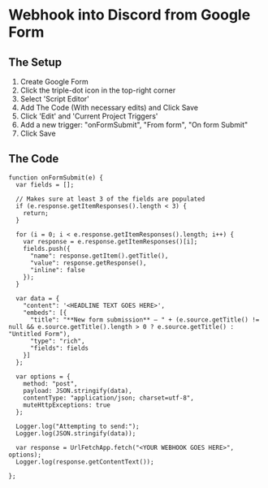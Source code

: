 # Webhook into Discord from Google Form

## The Setup

1. Create Google Form
1. Click the triple-dot icon in the top-right corner
1. Select 'Script Editor'
1. Add The Code (With necessary edits) and Click Save
1. Click 'Edit' and 'Current Project Triggers'
1. Add a new trigger: "onFormSubmit", "From form", "On form Submit"
1. Click Save

## The Code
```
function onFormSubmit(e) {
  var fields = [];

  // Makes sure at least 3 of the fields are populated
  if (e.response.getItemResponses().length < 3) { 
    return;
  }

  for (i = 0; i < e.response.getItemResponses().length; i++) {
    var response = e.response.getItemResponses()[i];
    fields.push({
      "name": response.getItem().getTitle(),
      "value": response.getResponse(),
      "inline": false
    });
  }

  var data = {
    "content": '<HEADLINE TEXT GOES HERE>',
    "embeds": [{
      "title": "**New form submission** — " + (e.source.getTitle() != null && e.source.getTitle().length > 0 ? e.source.getTitle() : "Untitled Form"),
      "type": "rich",
      "fields": fields
    }]
  };

  var options = {
    method: "post",
    payload: JSON.stringify(data),
    contentType: "application/json; charset=utf-8",
    muteHttpExceptions: true
  };

  Logger.log("Attempting to send:");
  Logger.log(JSON.stringify(data));

  var response = UrlFetchApp.fetch("<YOUR WEBHOOK GOES HERE>", options);
  Logger.log(response.getContentText());
  
};
```
